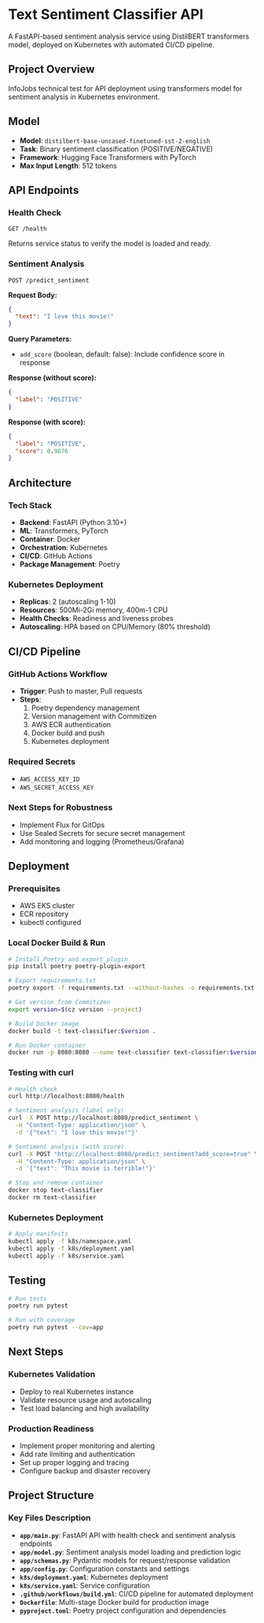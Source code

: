 # Text Sentiment Classifier API

A FastAPI-based sentiment analysis service using DistilBERT transformers model, deployed on Kubernetes with automated CI/CD pipeline.

## Project Overview

InfoJobs technical test for API deployment using transformers model for sentiment analysis in Kubernetes environment.

## Model

- **Model**: `distilbert-base-uncased-finetuned-sst-2-english`
- **Task**: Binary sentiment classification (POSITIVE/NEGATIVE)
- **Framework**: Hugging Face Transformers with PyTorch
- **Max Input Length**: 512 tokens

## API Endpoints

### Health Check
```http
GET /health
```
Returns service status to verify the model is loaded and ready.

### Sentiment Analysis
```http
POST /predict_sentiment
```

**Request Body:**
```json
{
  "text": "I love this movie!"
}
```

**Query Parameters:**
- `add_score` (boolean, default: false): Include confidence score in response

**Response (without score):**
```json
{
  "label": "POSITIVE"
}
```

**Response (with score):**
```json
{
  "label": "POSITIVE",
  "score": 0.9876
}
```

## Architecture

### Tech Stack
- **Backend**: FastAPI (Python 3.10+)
- **ML**: Transformers, PyTorch
- **Container**: Docker
- **Orchestration**: Kubernetes
- **CI/CD**: GitHub Actions
- **Package Management**: Poetry

### Kubernetes Deployment
- **Replicas**: 2 (autoscaling 1-10)
- **Resources**: 500Mi-2Gi memory, 400m-1 CPU
- **Health Checks**: Readiness and liveness probes
- **Autoscaling**: HPA based on CPU/Memory (80% threshold)

## CI/CD Pipeline

### GitHub Actions Workflow
- **Trigger**: Push to master, Pull requests
- **Steps**:
  1. Poetry dependency management
  2. Version management with Commitizen
  3. AWS ECR authentication
  4. Docker build and push
  5. Kubernetes deployment

### Required Secrets
- `AWS_ACCESS_KEY_ID`
- `AWS_SECRET_ACCESS_KEY`

### Next Steps for Robustness
- Implement Flux for GitOps
- Use Sealed Secrets for secure secret management
- Add monitoring and logging (Prometheus/Grafana)

## Deployment

### Prerequisites
- AWS EKS cluster
- ECR repository
- kubectl configured

### Local Docker Build & Run
```bash
# Install Poetry and export plugin
pip install poetry poetry-plugin-export

# Export requirements.txt
poetry export -f requirements.txt --without-hashes -o requirements.txt

# Get version from Commitizen
export version=$(cz version --project)

# Build Docker image
docker build -t text-classifier:$version .

# Run Docker container
docker run -p 8080:8080 --name text-classifier text-classifier:$version
```

### Testing with curl
```bash
# Health check
curl http://localhost:8080/health

# Sentiment analysis (label only)
curl -X POST http://localhost:8080/predict_sentiment \
  -H "Content-Type: application/json" \
  -d '{"text": "I love this movie!"}'

# Sentiment analysis (with score)
curl -X POST "http://localhost:8080/predict_sentiment?add_score=true" \
  -H "Content-Type: application/json" \
  -d '{"text": "This movie is terrible!"}'

# Stop and remove container
docker stop text-classifier
docker rm text-classifier
```

### Kubernetes Deployment
```bash
# Apply manifests
kubectl apply -f k8s/namespace.yaml
kubectl apply -f k8s/deployment.yaml
kubectl apply -f k8s/service.yaml
```

## Testing

```bash
# Run tests
poetry run pytest

# Run with coverage
poetry run pytest --cov=app
```

## Next Steps

### Kubernetes Validation
- Deploy to real Kubernetes instance
- Validate resource usage and autoscaling
- Test load balancing and high availability

### Production Readiness
- Implement proper monitoring and alerting
- Add rate limiting and authentication
- Set up proper logging and tracing
- Configure backup and disaster recovery

## Project Structure

### Key Files Description

- **`app/main.py`**: FastAPI API with health check and sentiment analysis endpoints
- **`app/model.py`**: Sentiment analysis model loading and prediction logic
- **`app/schemas.py`**: Pydantic models for request/response validation
- **`app/config.py`**: Configuration constants and settings
- **`k8s/deployment.yaml`**: Kubernetes deployment
- **`k8s/service.yaml`**: Service configuration
- **`.github/workflows/build.yml`**: CI/CD pipeline for automated deployment
- **`Dockerfile`**: Multi-stage Docker build for production image
- **`pyproject.toml`**: Poetry project configuration and dependencies